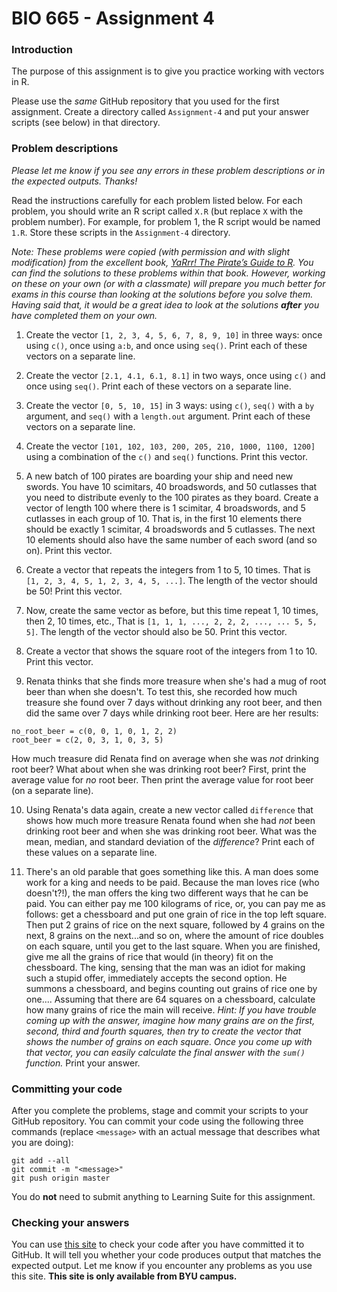 # BIO 665 - Assignment 4

### Introduction

The purpose of this assignment is to give you practice working with vectors in R.

Please use the *same* GitHub repository that you used for the first assignment. Create a directory called `Assignment-4` and put your answer scripts (see below) in that directory.

### Problem descriptions

*Please let me know if you see any errors in these problem descriptions or in the expected outputs. Thanks!*

Read the instructions carefully for each problem listed below. For each problem, you should write an R script called `X.R` (but replace `X` with the problem number). For example, for problem 1, the R script would be named `1.R`. Store these scripts in the `Assignment-4` directory.

*Note: These problems were copied (with permission and with slight modification) from the excellent book, [YaRrr! The Pirate’s Guide to R](https://bookdown.org/ndphillips/YaRrr/). You can find the solutions to these problems within that book. However, working on these on your own (or with a classmate) will prepare you much better for exams in this course than looking at the solutions before you solve them. Having said that, it would be a great idea to look at the solutions **after** you have completed them on your own.*

1. Create the vector `[1, 2, 3, 4, 5, 6, 7, 8, 9, 10]` in three ways: once using `c()`, once using `a:b`, and once using `seq()`. Print each of these vectors on a separate line.

2. Create the vector `[2.1, 4.1, 6.1, 8.1]` in two ways, once using `c()` and once using `seq()`. Print each of these vectors on a separate line.

3. Create the vector `[0, 5, 10, 15]` in 3 ways: using `c()`, `seq()` with a `by` argument, and `seq()` with a `length.out` argument. Print each of these vectors on a separate line.

4. Create the vector `[101, 102, 103, 200, 205, 210, 1000, 1100, 1200]` using a combination of the `c()` and `seq()` functions. Print this vector.

5. A new batch of 100 pirates are boarding your ship and need new swords. You have 10 scimitars, 40 broadswords, and 50 cutlasses that you need to distribute evenly to the 100 pirates as they board. Create a vector of length 100 where there is 1 scimitar, 4 broadswords, and 5 cutlasses in each group of 10. That is, in the first 10 elements there should be exactly 1 scimitar, 4 broadswords and 5 cutlasses. The next 10 elements should also have the same number of each sword (and so on). Print this vector.

6. Create a vector that repeats the integers from 1 to 5, 10 times. That is `[1, 2, 3, 4, 5, 1, 2, 3, 4, 5, ...]`. The length of the vector should be 50! Print this vector.

7. Now, create the same vector as before, but this time repeat 1, 10 times, then 2, 10 times, etc., That is `[1, 1, 1, ..., 2, 2, 2, ..., ... 5, 5, 5]`. The length of the vector should also be 50. Print this vector.

8. Create a vector that shows the square root of the integers from 1 to 10. Print this vector.

9. Renata thinks that she finds more treasure when she's had a mug of root beer than when she doesn't. To test this, she recorded how much treasure she found over 7 days without drinking any root beer, and then did the same over 7 days while drinking root beer. Here are her results:

```
no_root_beer = c(0, 0, 1, 0, 1, 2, 2)
root_beer = c(2, 0, 3, 1, 0, 3, 5)
```

How much treasure did Renata find on average when she was *not* drinking root beer? What about when she was drinking root beer? First, print the average value for *no* root beer. Then print the average value for root beer (on a separate line).

10. Using Renata's data again, create a new vector called `difference` that shows how much more treasure Renata found when she had *not* been drinking root beer and when she was drinking root beer. What was the mean, median, and standard deviation of the *difference*? Print each of these values on a separate line.

11. There's an old parable that goes something like this. A man does some work for a king and needs to be paid. Because the man loves rice (who doesn't?!), the man offers the king two different ways that he can be paid. You can either pay me 100 kilograms of rice, or, you can pay me as follows: get a chessboard and put one grain of rice in the top left square. Then put 2 grains of rice on the next square, followed by 4 grains on the next, 8 grains on the next...and so on, where the amount of rice doubles on each square, until you get to the last square. When you are finished, give me all the grains of rice that would (in theory) fit on the chessboard. The king, sensing that the man was an idiot for making such a stupid offer, immediately accepts the second option. He summons a chessboard, and begins counting out grains of rice one by one.... Assuming that there are 64 squares on a chessboard, calculate how many grains of rice the main will receive. *Hint: If you have trouble coming up with the answer, imagine how many grains are on the first, second, third and fourth squares, then try to create the vector that shows the number of grains on each square. Once you come up with that vector, you can easily calculate the final answer with the `sum()` function.* Print your answer.

### Committing your code

After you complete the problems, stage and commit your scripts to your GitHub repository. You can commit your code using the following three commands (replace `<message>` with an actual message that describes what you are doing):

```
git add --all
git commit -m "<message>"
git push origin master
```

You do **not** need to submit anything to Learning Suite for this assignment.

### Checking your answers

You can use [this site](http://bonsai.byu.edu:9000) to check your code after you have committed it to GitHub. It will tell you whether your code produces output that matches the expected output. Let me know if you encounter any problems as you use this site. **This site is only available from BYU campus.**